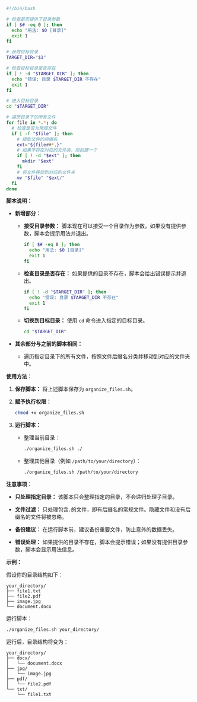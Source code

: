 
```bash
#!/bin/bash

# 检查是否提供了目录参数
if [ $# -eq 0 ]; then
  echo "用法: $0 [目录]"
  exit 1
fi

# 获取目标目录
TARGET_DIR="$1"

# 检查目标目录是否存在
if [ ! -d "$TARGET_DIR" ]; then
  echo "错误: 目录 $TARGET_DIR 不存在"
  exit 1
fi

# 进入目标目录
cd "$TARGET_DIR"

# 遍历目录下的所有文件
for file in *.*; do
  # 检查是否为常规文件
  if [ -f "$file" ]; then
    # 提取文件的后缀名
    ext="${file##*.}"
    # 如果不存在对应的文件夹，则创建一个
    if [ ! -d "$ext" ]; then
      mkdir "$ext"
    fi
    # 将文件移动到对应的文件夹
    mv "$file" "$ext/"
  fi
done
```

**脚本说明：**

- **新增部分：**
  - **接受目录参数：** 脚本现在可以接受一个目录作为参数。如果没有提供参数，脚本会提示用法并退出。
    ```bash
    if [ $# -eq 0 ]; then
      echo "用法: $0 [目录]"
      exit 1
    fi
    ```
  - **检查目录是否存在：** 如果提供的目录不存在，脚本会给出错误提示并退出。
    ```bash
    if [ ! -d "$TARGET_DIR" ]; then
      echo "错误: 目录 $TARGET_DIR 不存在"
      exit 1
    fi
    ```
  - **切换到目标目录：** 使用 `cd` 命令进入指定的目标目录。
    ```bash
    cd "$TARGET_DIR"
    ```

- **其余部分与之前的脚本相同：**
  - 遍历指定目录下的所有文件，按照文件后缀名分类并移动到对应的文件夹中。

**使用方法：**

1. **保存脚本：** 将上述脚本保存为 `organize_files.sh`。

2. **赋予执行权限：**

   ```bash
   chmod +x organize_files.sh
   ```

3. **运行脚本：**

   - 整理当前目录：

     ```bash
     ./organize_files.sh ./
     ```

   - 整理其他目录（例如 `/path/to/your/directory`）：

     ```bash
     ./organize_files.sh /path/to/your/directory
     ```

**注意事项：**

- **只处理指定目录：** 该脚本只会整理指定的目录，不会递归处理子目录。

- **文件过滤：** 只处理包含`.`的文件，即有后缀名的常规文件。隐藏文件和没有后缀名的文件将被忽略。

- **备份建议：** 在运行脚本前，建议备份重要文件，防止意外的数据丢失。

- **错误处理：** 如果提供的目录不存在，脚本会提示错误；如果没有提供目录参数，脚本会显示用法信息。

**示例：**

假设你的目录结构如下：

```
your_directory/
├── file1.txt
├── file2.pdf
├── image.jpg
└── document.docx
```

运行脚本：

```bash
./organize_files.sh your_directory/
```

运行后，目录结构将变为：

```
your_directory/
├── docx/
│   └── document.docx
├── jpg/
│   └── image.jpg
├── pdf/
│   └── file2.pdf
└── txt/
    └── file1.txt
